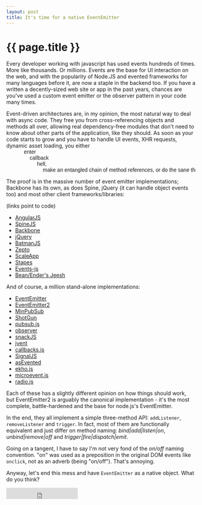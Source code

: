 ```yaml
---
layout: post
title: It's time for a native EventEmitter
---
```


{{ page.title }}
================

Every developer working with javascript has used events hundreds of times. More like thousands. Or millions. Events are the base for UI interaction on the web, and with the popularity of Node.JS and evented frameworks for many languages before it, are now a staple in the backend too. If you have a written a decently-sized web site or app in the past years, chances are you've used a custom event emitter or the observer pattern in your code many times.

Event-driven architectures are, in my opinion, the most natural way to deal with async code. They free you from cross-referencing objects and methods all over, allowing real dependency-free modules that don't need to know about other parts of the application, like they should. As soon as your code starts to grow and you have to handle UI events, XHR requests, dynamic asset loading, you either
<pre style="font-family:sans-serif; font-size:14px; margin-top:-1em;">
            enter
                callback
                     hell,
                         make an entangled chain of method references, or do the sane thing: resort to events.
</pre>

The proof is in the massive number of event emitter implementations; Backbone has its own, as does Spine, jQuery (it can handle object events too) and most other client frameworks/libraries:

(links point to code)

* [AngularJS](https://github.com/angular/angular.js/blob/master/src/ng/rootScope.js)
* [SpineJS](https://github.com/maccman/spine/blob/master/src/spine.coffee)
* [Backbone](https://github.com/documentcloud/backbone/blob/master/backbone.js#L61)
* [jQuery](https://github.com/jquery/jquery/blob/master/src/event.js)
* [BatmanJS](https://github.com/Shopify/batman/blob/master/src/event_emitter/event_emitter.coffee)
* [Zepto](https://github.com/madrobby/zepto/blob/master/src/event.js)
* [ScaleApp](https://github.com/flosse/scaleApp/blob/master/src/Mediator.coffee)
* [Stapes](https://github.com/hay/stapes/blob/master/stapes.js#L186)
* [Events-js](https://github.com/kbjr/Events.js/blob/master/events.js#L850)
* [Bean/Ender's Jeesh](https://github.com/fat/bean/blob/master/src/bean.js#L378)

And of course, a million stand-alone implementations:

* [EventEmitter](https://github.com/Wolfy87/EventEmitter/blob/master/src/EventEmitter.js)
* [EventEmitter2](https://github.com/hij1nx/EventEmitter2/blob/master/lib/eventemitter2.js)
* [MinPubSub](https://github.com/daniellmb/MinPubSub/blob/master/minpubsub.src.js)
* [ShotGun](https://github.com/jgnewman/shotgun/blob/master/shotgun.js)
* [pubsub.js](https://github.com/federico-lox/pubsub.js/blob/master/src/pubsub.js)
* [observer](https://github.com/azer/observer/blob/master/lib/observer.js)
* [snackJS](https://github.com/rpflorence/snack/blob/master/src/event.js)
* [jvent](https://github.com/pazguille/jvent/blob/master/jvent.js)
* [callbacks.js](https://github.com/dperrymorrow/callbacks.js/blob/master/callbacks.coffee)
* [SignalJS](https://github.com/millermedeiros/js-signals/blob/master/dev/src/Signal.js)
* [asEvented](https://github.com/mkuklis/asEvented/blob/master/asevented.js)
* [ekho.js](https://bitbucket.org/killdream/ekho/src/ebfc23d7ed02/src/ekho.js)
* [microevent.js](https://github.com/jeromeetienne/microevent.js/blob/master/microevent.js)
* [radio.js](https://github.com/uxder/Radio/blob/master/radio.js)

Each of these has a slightly different opinion on how things should work, but EventEmitter2 is arguably the canonical implementation - it's the most complete, battle-hardened and the base for node.js's EventEmitter.

In the end, they all implement a simple three-method API: `addListener`, `removeListener` and `trigger`. In fact, most of them are functionally equivalent and just differ on method naming: *bind|add|listen|on*, *unbind|remove|off* and *trigger|fire|dispatch|emit*.

Going on a tangent, I have to say I'm not very fond of the *on/off* naming convention. "on" was used as a preposition in the original DOM events like `onclick`, not as an adverb (being "on/off"). That's annoying.

Anyway, let's end this mess and have `EventEmitter` as a native object. What do you think?

<iframe src="http://thatsjustlikeyouropinion.info/on/nativeEventEmitter/Agreed/You're stupid" frameborder="0" width="190" height="30" style="vertical-align:bottom;"></iframe>